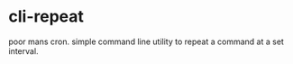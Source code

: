 cli-repeat
==========

poor mans cron. simple command line utility to repeat a command at a set interval.